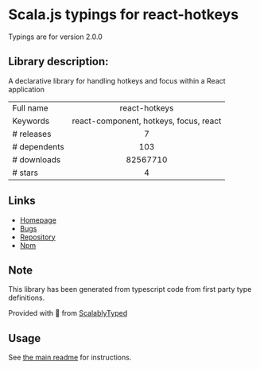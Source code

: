 
# Scala.js typings for react-hotkeys

Typings are for version 2.0.0

## Library description:
A declarative library for handling hotkeys and focus within a React application

|                    |                 |
| ------------------ | :-------------: |
| Full name          | react-hotkeys |
| Keywords           | react-component, hotkeys, focus, react |
| # releases         | 7 |
| # dependents       | 103 |
| # downloads        | 82567710 |
| # stars            | 4 |

## Links
- [Homepage](https://github.com/greena13/react-hotkeys)
- [Bugs](https://github.com/greena13/react-hotkeys/issues)
- [Repository](https://github.com/greena13/react-hotkeys)
- [Npm](https://www.npmjs.com/package/react-hotkeys)
    


## Note
This library has been generated from typescript code from first party type definitions.

Provided with :purple_heart: from [ScalablyTyped](https://github.com/oyvindberg/ScalablyTyped)

## Usage
See [the main readme](../../readme.md) for instructions.


